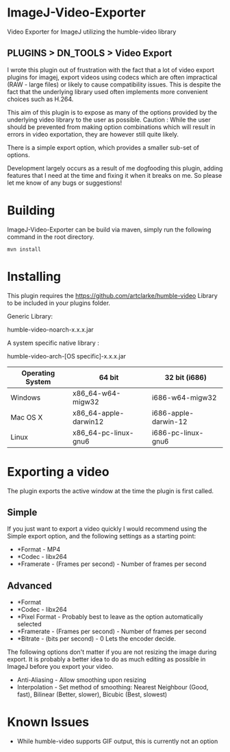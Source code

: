 ImageJ-Video-Exporter
===================

Video Exporter for ImageJ utilizing the humble-video library

## PLUGINS > DN_TOOLS > Video Export

I wrote this plugin out of frustration with the fact that a lot of video export plugins for imagej, export videos using codecs which are often impractical (RAW - large files) or likely to cause compatibility issues. This is despite the fact that the underlying library used often implements more convenient choices such as H.264.

This aim of this plugin is to expose as many of the options provided by the underlying video library to the user as possible. Caution : While the user should be prevented from making option combinations which will result in errors in video exportation, they are however still quite likely.

There is a simple export option, which provides a smaller sub-set of options.

Development largely occurs as a result of me dogfooding this plugin, adding features that I need at the time and fixing it when it breaks on me. So please let me know of any bugs or suggestions!

# Building
ImageJ-Video-Exporter can be build via maven, simply run the following command in the root directory.

```
mvn install
```

# Installing

This plugin requires the https://github.com/artclarke/humble-video Library to be included in your plugins folder. 

Generic Library:

humble-video-noarch-x.x.x.jar 

A system specific native library :

humble-video-arch-[OS specific]-x.x.x.jar

Operating System | 64 bit | 32 bit (i686)
-----------------|--------|-------------|
Windows | x86_64-w64-migw32 | i686-w64-migw32
Mac OS X | x86_64-apple-darwin12 | i686-apple-darwin-12
Linux | x86_64-pc-linux-gnu6 | i686-pc-linux-gnu6



# Exporting a video

The plugin exports the active window at the time the plugin is first called.

## Simple

If you just want to export a video quickly I would recommend using the Simple export option, and the following settings as a starting point:

* *Format - MP4
* *Codec - libx264
* *Framerate - (Frames per second) - Number of frames per second

## Advanced

* *Format 
* *Codec - libx264
* *Pixel Format -  Probably best to leave as the option automatically selected
* *Framerate - (Frames per second) - Number of frames per second
* *Bitrate - (bits per second) -  0 Lets the encoder decide.

The following options don't matter if you are not resizing the image during export. It is probably a better idea to do as much editing as possible in ImageJ before you export your video.

* Anti-Aliasing - Allow smoothing upon resizing
* Interpolation - Set method of smoothing: Nearest Neighbour (Good, fast), Bilinear (Better, slower), Bicubic (Best, slowest)

# Known Issues

* While humble-video supports GIF output, this is currently not an option
